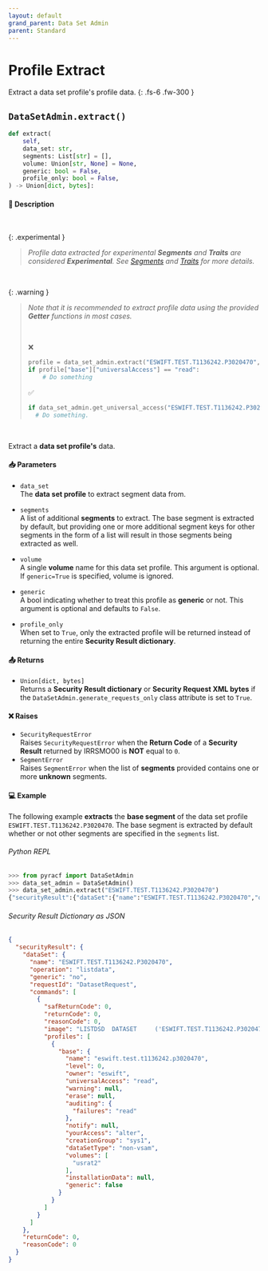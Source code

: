 ```yaml
---
layout: default
grand_parent: Data Set Admin
parent: Standard
---
```


# Profile Extract

Extract a data set profile's profile data. 
{: .fs-6 .fw-300 }

## `DataSetAdmin.extract()`

```python
def extract(
    self,
    data_set: str,
    segments: List[str] = [],
    volume: Union[str, None] = None,
    generic: bool = False,
    profile_only: bool = False,
) -> Union[dict, bytes]:
```

#### 📄 Description

&nbsp;

{: .experimental }
> _Profile data extracted for experimental **Segments** and **Traits** are considered **Experimental**. See [Segments](../../advanced/segments_traits_operators#segments) and [Traits](../../advanced/segments_traits_operators#traits) for more details._

&nbsp;

{: .warning }
> _Note that it is recommended to extract profile data using the provided **Getter** functions in most cases._
>
> &nbsp;
>
> ❌
> ```python
> profile = data_set_admin.extract("ESWIFT.TEST.T1136242.P3020470", profile_only=True)
> if profile["base"]["universalAccess"] == "read":
>     # Do something
> ```
> ✅
> ```python
> if data_set_admin.get_universal_access("ESWIFT.TEST.T1136242.P3020470") == "read":
>   # Do something.
> ```

&nbsp;

Extract a **data set profile's** data.

#### 📥 Parameters
* `data_set`<br>
  The **data set profile** to extract segment data from.

* `segments`<br>
  A list of additional **segments** to extract. The base segment is extracted by default, but providing one or more additional segment keys for other segments in the form of a list will result in those segments being extracted as well.

* `volume`<br>
  A single **volume** name for this data set profile. This argument is optional. If `generic=True` is specified, volume is ignored.

* `generic`<br>
  A bool indicating whether to treat this profile as **generic** or not. This argument is optional and defaults to `False`.

* `profile_only`<br>
  When set to `True`, only the extracted profile will be returned instead of returning the entire **Security Result dictionary**.

#### 📤 Returns
* `Union[dict, bytes]`<br>
  Returns a **Security Result dictionary** or **Security Request XML bytes** if the `DataSetAdmin.generate_requests_only` class attribute is set to `True`.

#### ❌ Raises
* `SecurityRequestError`<br>
  Raises `SecurityRequestError` when the **Return Code** of a **Security Result** returned by IRRSMO00 is **NOT** equal to `0`.
* `SegmentError`<br>
  Raises `SegmentError` when the list of **segments** provided contains one or more **unknown** segments.

#### 💻 Example

The following example **extracts** the **base segment** of the data set profile `ESWIFT.TEST.T1136242.P3020470`. The base segment is extracted by default whether or not other segments are specified in the `segments` list.

###### Python REPL
```python
>>> from pyracf import DataSetAdmin
>>> data_set_admin = DataSetAdmin()
>>> data_set_admin.extract("ESWIFT.TEST.T1136242.P3020470")
{"securityResult":{"dataSet":{"name":"ESWIFT.TEST.T1136242.P3020470","operation":"listdata","generic":"no","requestId":"DatasetRequest","commands":[{"safReturnCode":0,"returnCode":0,"reasonCode":0,"image":"LISTDSD  DATASET     ('ESWIFT.TEST.T1136242.P3020470')","profiles":[{"base":{"name":"eswift.test.t1136242.p3020470","level":0,"owner":"eswift","universalAccess":"read","warning":null,"erase":null,"auditing":{"failures":"read"},"notify":null,"yourAccess":"alter","creationGroup":"sys1","dataSetType":"non-vsam","volumes":["usrat2"],"installationData":null,"generic":false}}]}]},"returnCode":0,"reasonCode":0}}
```

###### Security Result Dictionary as JSON
```json
{
  "securityResult": {
    "dataSet": {
      "name": "ESWIFT.TEST.T1136242.P3020470",
      "operation": "listdata",
      "generic": "no",
      "requestId": "DatasetRequest",
      "commands": [
        {
          "safReturnCode": 0,
          "returnCode": 0,
          "reasonCode": 0,
          "image": "LISTDSD  DATASET     ('ESWIFT.TEST.T1136242.P3020470')",
          "profiles": [
            {
              "base": {
                "name": "eswift.test.t1136242.p3020470",
                "level": 0,
                "owner": "eswift",
                "universalAccess": "read",
                "warning": null,
                "erase": null,
                "auditing": {
                  "failures": "read"
                },
                "notify": null,
                "yourAccess": "alter",
                "creationGroup": "sys1",
                "dataSetType": "non-vsam",
                "volumes": [
                  "usrat2"
                ],
                "installationData": null,
                "generic": false
              }
            }
          ]
        }
      ]
    },
    "returnCode": 0,
    "reasonCode": 0
  }
}
```

